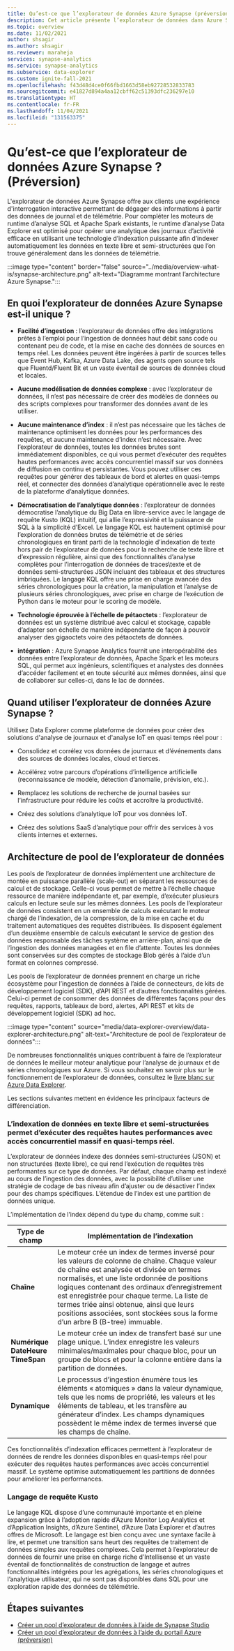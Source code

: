 ```yaml
---
title: Qu’est-ce que l’explorateur de données Azure Synapse (préversion)
description: Cet article présente l’explorateur de données dans Azure Synapse Analytics, ainsi que ses différents scénarios d’utilisation.
ms.topic: overview
ms.date: 11/02/2021
author: shsagir
ms.author: shsagir
ms.reviewer: maraheja
services: synapse-analytics
ms.service: synapse-analytics
ms.subservice: data-explorer
ms.custom: ignite-fall-2021
ms.openlocfilehash: f43d48d4ce0f66fbd1663d58eb92728532833783
ms.sourcegitcommit: e41827d894a4aa12cbff62c51393dfc236297e10
ms.translationtype: HT
ms.contentlocale: fr-FR
ms.lasthandoff: 11/04/2021
ms.locfileid: "131563375"
---
```

# <a name="what-is-azure-synapse-data-explorer-preview"></a>Qu’est-ce que l’explorateur de données Azure Synapse ? (Préversion)

L'explorateur de données Azure Synapse offre aux clients une expérience d'interrogation interactive permettant de dégager des informations à partir des données de journal et de télémétrie. Pour compléter les moteurs de runtime d’analyse SQL et Apache Spark existants, le runtime d’analyse Data Explorer est optimisé pour opérer une analytique des journaux d’activité efficace en utilisant une technologie d’indexation puissante afin d’indexer automatiquement les données en texte libre et semi-structurées que l’on trouve généralement dans les données de télémétrie.

:::image type="content" border="false" source="../media/overview-what-is/synapse-architecture.png" alt-text="Diagramme montrant l’architecture Azure Synapse.":::

## <a name="what-makes-azure-synapse-data-explorer-unique"></a>En quoi l’explorateur de données Azure Synapse est-il unique ?

* **Facilité d’ingestion** : l’explorateur de données offre des intégrations prêtes à l’emploi pour l’ingestion de données haut débit sans code ou contenant peu de code, et la mise en cache des données de sources en temps réel. Les données peuvent être ingérées à partir de sources telles que Event Hub, Kafka, Azure Data Lake, des agents open source tels que Fluentd/Fluent Bit et un vaste éventail de sources de données cloud et locales.

* **Aucune modélisation de données complexe** : avec l’explorateur de données, il n’est pas nécessaire de créer des modèles de données ou des scripts complexes pour transformer des données avant de les utiliser.
* **Aucune maintenance d’index** : il n’est pas nécessaire que les tâches de maintenance optimisent les données pour les performances des requêtes, et aucune maintenance d’index n’est nécessaire. Avec l’explorateur de données, toutes les données brutes sont immédiatement disponibles, ce qui vous permet d’exécuter des requêtes hautes performances avec accès concurrentiel massif sur vos données de diffusion en continu et persistantes. Vous pouvez utiliser ces requêtes pour générer des tableaux de bord et alertes en quasi-temps réel, et connecter des données d’analytique opérationnelle avec le reste de la plateforme d’analytique données.
* **Démocratisation de l’analytique données** : l’explorateur de données démocratise l’analytique du Big Data en libre-service avec le langage de requête Kusto (KQL) intuitif, qui allie l’expressivité et la puissance de SQL à la simplicité d’Excel. Le langage KQL est hautement optimisé pour l’exploration de données brutes de télémétrie et de séries chronologiques en tirant parti de la technologie d’indexation de texte hors pair de l’explorateur de données pour la recherche de texte libre et d’expression régulière, ainsi que des fonctionnalités d’analyse complètes pour l’interrogation de données de traces\texte et de données semi-structurées JSON incluant des tableaux et des structures imbriquées. Le langage KQL offre une prise en charge avancée des séries chronologiques pour la création, la manipulation et l’analyse de plusieurs séries chronologiques, avec prise en charge de l’exécution de Python dans le moteur pour le scoring de modèle.
* **Technologie éprouvée à l’échelle de pétaoctets** : l’explorateur de données est un système distribué avec calcul et stockage, capable d’adapter son échelle de manière indépendante de façon à pouvoir analyser des gigaoctets voire des pétaoctets de données.
* **intégration** : Azure Synapse Analytics fournit une interopérabilité des données entre l’explorateur de données, Apache Spark et les moteurs SQL, qui permet aux ingénieurs, scientifiques et analystes des données d’accéder facilement et en toute sécurité aux mêmes données, ainsi que de collaborer sur celles-ci, dans le lac de données.

## <a name="when-to-use-azure-synapse-data-explorer"></a>Quand utiliser l’explorateur de données Azure Synapse ?

Utilisez Data Explorer comme plateforme de données pour créer des solutions d'analyse de journaux et d'analyse IoT en quasi temps réel pour :

* Consolidez et corrélez vos données de journaux et d’événements dans des sources de données locales, cloud et tierces.

* Accélérez votre parcours d’opérations d’intelligence artificielle (reconnaissance de modèle, détection d’anomalie, prévision, etc.).
* Remplacez les solutions de recherche de journal basées sur l’infrastructure pour réduire les coûts et accroître la productivité.
* Créez des solutions d’analytique IoT pour vos données IoT.
* Créez des solutions SaaS d’analytique pour offrir des services à vos clients internes et externes.

## <a name="data-explorer-pool-architecture"></a>Architecture de pool de l’explorateur de données

Les pools de l’explorateur de données implémentent une architecture de montée en puissance parallèle (scale-out) en séparant les ressources de calcul et de stockage. Celle-ci vous permet de mettre à l’échelle chaque ressource de manière indépendante et, par exemple, d’exécuter plusieurs calculs en lecture seule sur les mêmes données. Les pools de l’explorateur de données consistent en un ensemble de calculs exécutant le moteur chargé de l’indexation, de la compression, de la mise en cache et du traitement automatiques des requêtes distribuées. Ils disposent également d’un deuxième ensemble de calculs exécutant le service de gestion des données responsable des tâches système en arrière-plan, ainsi que de l’ingestion des données managées et en file d’attente. Toutes les données sont conservées sur des comptes de stockage Blob gérés à l’aide d’un format en colonnes compressé.

Les pools de l’explorateur de données prennent en charge un riche écosystème pour l’ingestion de données à l’aide de connecteurs, de kits de développement logiciel (SDK), d’API REST et d’autres fonctionnalités gérées. Celui-ci permet de consommer des données de différentes façons pour des requêtes, rapports, tableaux de bord, alertes, API REST et kits de développement logiciel (SDK) ad hoc.

:::image type="content" source="media/data-explorer-overview/data-explorer-architecture.png" alt-text="Architecture de pool de l’explorateur de données":::

De nombreuses fonctionnalités uniques contribuent à faire de l’explorateur de données le meilleur moteur analytique pour l’analyse de journaux et de séries chronologiques sur Azure. Si vous souhaitez en savoir plus sur le fonctionnement de l’explorateur de données, consultez le [livre blanc sur Azure Data Explorer](https://azure.microsoft.com/resources/azure-data-explorer/).

Les sections suivantes mettent en évidence les principaux facteurs de différenciation.

### <a name="free-text-and-semi-structured-data-indexing-enables-near-real-time-high-performance-and-high-concurrent-queries"></a>L’indexation de données en texte libre et semi-structurées permet d’exécuter des requêtes hautes performances avec accès concurrentiel massif en quasi-temps réel.

L’explorateur de données indexe des données semi-structurées (JSON) et non structurées (texte libre), ce qui rend l’exécution de requêtes très performantes sur ce type de données. Par défaut, chaque champ est indexé au cours de l’ingestion des données, avec la possibilité d’utiliser une stratégie de codage de bas niveau afin d’ajuster ou de désactiver l’index pour des champs spécifiques. L’étendue de l’index est une partition de données unique.

L’implémentation de l’index dépend du type du champ, comme suit :

| Type de champ | Implémentation de l’indexation |
| -- | -- |
| **Chaîne** | Le moteur crée un index de termes inversé pour les valeurs de colonne de chaîne. Chaque valeur de chaîne est analysée et divisée en termes normalisés, et une liste ordonnée de positions logiques contenant des ordinaux d’enregistrement est enregistrée pour chaque terme. La liste de termes triée ainsi obtenue, ainsi que leurs positions associées, sont stockées sous la forme d’un arbre B (B-tree) immuable. |
| **Numérique**<br />**DateHeure**<br />**TimeSpan** | Le moteur crée un index de transfert basé sur une plage unique. L’index enregistre les valeurs minimales/maximales pour chaque bloc, pour un groupe de blocs et pour la colonne entière dans la partition de données. |
| **Dynamique** | Le processus d’ingestion énumère tous les éléments « atomiques » dans la valeur dynamique, tels que les noms de propriété, les valeurs et les éléments de tableau, et les transfère au générateur d’index. Les champs dynamiques possèdent le même index de termes inversé que les champs de chaîne. |

Ces fonctionnalités d’indexation efficaces permettent à l’explorateur de données de rendre les données disponibles en quasi-temps réel pour exécuter des requêtes hautes performances avec accès concurrentiel massif. Le système optimise automatiquement les partitions de données pour améliorer les performances.

### <a name="kusto-query-language"></a>Langage de requête Kusto

Le langage KQL dispose d’une communauté importante et en pleine expansion grâce à l’adoption rapide d’Azure Monitor Log Analytics et d’Application Insights, d’Azure Sentinel, d’Azure Data Explorer et d’autres offres de Microsoft. Le langage est bien conçu avec une syntaxe facile à lire, et permet une transition sans heurt des requêtes de traitement de données simples aux requêtes complexes. Cela permet à l’explorateur de données de fournir une prise en charge riche d’Intellisense et un vaste éventail de fonctionnalités de construction de langage et autres fonctionnalités intégrées pour les agrégations, les séries chronologiques et l’analytique utilisateur, qui ne sont pas disponibles dans SQL pour une exploration rapide des données de télémétrie.

## <a name="next-steps"></a>Étapes suivantes

* [Créer un pool d’explorateur de données à l’aide de Synapse Studio](data-explorer-create-pool-studio.md)
* [Créer un pool d’explorateur de données à l’aide du portail Azure (préversion)](data-explorer-create-pool-portal.md)
